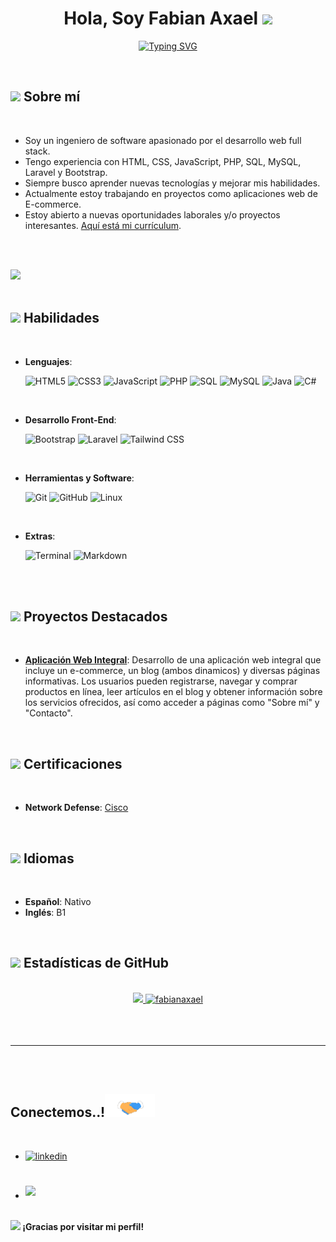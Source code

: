 <h1 align="center"><b>Hola, Soy Fabian Axael</b> <img src="https://media.giphy.com/media/hvRJCLFzcasrR4ia7z/giphy.gif" width="35"></h1>
<!--  -->
<p align="center">
<a href="https://git.io/typing-svg"><img src="https://readme-typing-svg.demolab.com?font=Fira+Code&pause=1000&width=435&lines=Desarrollador+Web+Full+Stack" alt="Typing SVG" /></a>
</p>

<br>

## <picture><img src="https://media.giphy.com/media/hvRJCLFzcasrR4ia7z/giphy.gif" width="50px"></picture> **Sobre mí**

<br>

- Soy un ingeniero de software apasionado por el desarrollo web full stack.
- Tengo experiencia con HTML, CSS, JavaScript, PHP, SQL, MySQL, Laravel y Bootstrap.
- Siempre busco aprender nuevas tecnologías y mejorar mis habilidades.
- Actualmente estoy trabajando en proyectos como aplicaciones web de E-commerce.
- Estoy abierto a nuevas oportunidades laborales y/o proyectos interesantes. [Aquí está mi currículum](#).

<br><br>

<img src="https://user-images.githubusercontent.com/73097560/115834477-dbab4500-a447-11eb-908a-139a6edaec5.gif"><br><br>

## <img src="https://media2.giphy.com/media/QssGEmpkyEOhBCb7e1/giphy.gif?cid=ecf05e47a0n3gi1bfqntqmob8g9aid1oyj2wr3ds3mg700bl&rid=giphy.gif" width="25"><b> Habilidades</b>
<br>

<p align="center">

- **Lenguajes**:
    
    ![HTML5](https://img.shields.io/badge/HTML5%20-%23E34F26.svg?style=for-the-badge&logo=html5&logoColor=white)
    ![CSS3](https://img.shields.io/badge/CSS%20-%231572B6.svg?style=for-the-badge&logo=css3&logoColor=white)
    ![JavaScript](https://img.shields.io/badge/JavaScript%20-%23F7DF1E.svg?style=for-the-badge&logo=javascript&logoColor=black)
    ![PHP](https://img.shields.io/badge/PHP%20-%23777BB4.svg?style=for-the-badge&logo=php&logoColor=white)
    ![SQL](https://img.shields.io/badge/SQL%20-%234479A1.svg?style=for-the-badge&logo=postgresql&logoColor=white)
    ![MySQL](https://img.shields.io/badge/MySQL%20-%234479A1.svg?style=for-the-badge&logo=mysql&logoColor=white)
    ![Java](https://img.shields.io/badge/Java%20-%23ED8B00.svg?style=for-the-badge&logo=java&logoColor=white)
    ![C#](https://img.shields.io/badge/C%23%20-%23239120.svg?style=for-the-badge&logo=csharp&logoColor=white)

<br>

- **Desarrollo Front-End**:
   
   ![Bootstrap](https://img.shields.io/badge/Bootstrap%20-%23563D7F.svg?style=for-the-badge&logo=bootstrap&logoColor=white)
   ![Laravel](https://img.shields.io/badge/Laravel%20-%23E14B32.svg?style=for-the-badge&logo=laravel&logoColor=white)
   ![Tailwind CSS](https://img.shields.io/badge/Tailwind%20CSS%20-%234B5563.svg?style=for-the-badge&logo=tailwindcss&logoColor=white)
    
<br>


- **Herramientas y Software**:

    ![Git](https://img.shields.io/badge/git-%23F05033.svg?style=for-the-badge&logo=git&logoColor=white)
    ![GitHub](https://img.shields.io/badge/github-%23121011.svg?style=for-the-badge&logo=github&logoColor=white)
    ![Linux](https://img.shields.io/badge/Linux-FCC624?style=for-the-badge&logo=linux&logoColor=black)

<br>

- **Extras**:

    ![Terminal](https://img.shields.io/badge/Terminal-%23054020?style=for-the-badge&logo=gnu-bash&logoColor=white)
    ![Markdown](https://img.shields.io/badge/markdown-%23000000.svg?style=for-the-badge&logo=markdown&logoColor=white)

</p>

<br>
<br>

## <img src="https://media.giphy.com/media/iY8CRBdQXODJSCERIr/giphy.gif" width="35"><b> Proyectos Destacados</b>
<br>

- **[Aplicación Web Integral](http://gerardozaldua.com)**: Desarrollo de una aplicación web integral que incluye un e-commerce, un blog (ambos dinamicos) y diversas páginas informativas. Los usuarios pueden registrarse, navegar y comprar productos en línea, leer artículos en el blog y obtener información sobre los servicios ofrecidos, así como acceder a páginas como "Sobre mí" y "Contacto".

<br>

## <img src="https://media.giphy.com/media/iY8CRBdQXODJSCERIr/giphy.gif" width="35"><b> Certificaciones</b>
<br>

- **Network Defense**: [Cisco](https://www.credly.com/badges/a1490206-64c9-40c9-8dc9-de77cd58481e)

<br>

## <img src="https://media.giphy.com/media/iY8CRBdQXODJSCERIr/giphy.gif" width="35"><b> Idiomas</b>
<br>

- **Español**: Nativo
- **Inglés**: B1

<br>

## <img src="https://media.giphy.com/media/iY8CRBdQXODJSCERIr/giphy.gif" width="35"><b> Estadísticas de GitHub </b>
<br>

<div align="center">

<a href="https://github.com/fabianaxael">
  <img src="https://github-readme-stats.vercel.app/api?username=fabianaxael&include_all_commits=true&count_private=true&show_icons=true&line_height=20&title_color=7A7ADB&icon_color=2234AE&text_color=D3D3D3&bg_color=0,000000,130F40" width="450"/>
  <img src="https://github-readme-stats.vercel.app/api/top-langs?username=fabianaxael&show_icons=true&locale=en&layout=compact&line_height=20&title_color=7A7ADB&icon_color=2234AE&text_color=D3D3D3&bg_color=0,000000,130F40" width="375" alt="fabianaxael"/>

</a>
</div>

<br>
<br>
<br>

-----

<br>
<br>

## <b> Conectemos..!</b><img src="https://github.com/0xAbdulKhalid/0xAbdulKhalid/raw/main/assets/mdImages/handshake.gif" width="80">
<br>
<div align='left'>

<ul>

<li>
<a href="https://www.linkedin.com/in/fabian-axael-jurado-hernandez" target="_blank">
<img src="https://img.shields.io/badge/linkedin: fabianaxael-%2300acee.svg?color=405DE6&style=for-the-badge&logo=linkedin&logoColor=white" alt=linkedin style="margin-bottom: 5px;"/>
</a>
</li>

<br>

<br>

<li>
<a href="mailto:fabianaxaelj@gmail.com" target="_blank">
<img src="https://img.shields.io/badge/gmail: fabi.jurado@example.com-%23EA4335.svg?style=for-the-badge&logo=gmail&logoColor=white" t=mail style="margin-bottom: 5px;" />
</a>
</li>
	
</ul>
</div>

<br>
<img src="https://media.giphy.com/media/iY8CRBdQXODJSCERIr/giphy.gif" width="25"><b>  ¡Gracias por visitar mi perfil!</b>

